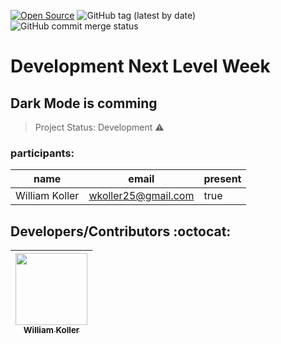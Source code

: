 [![Open Source](https://badges.frapsoft.com/os/v1/open-source.svg?v=103)](https://opensource.org/)
![GitHub tag (latest by date)](https://img.shields.io/github/v/tag/williamkoller/nlw)
![GitHub commit merge status](https://img.shields.io/github/commit-status/williamkoller/nlw/master/08cba60)

# Development Next Level Week

## Dark Mode is comming

> Project Status: Development :warning:

### participants:

| name           | email               | present |
| -------------- | ------------------- | ------- |
| William Koller | wkoller25@gmail.com | true    |

## Developers/Contributors :octocat:

| [<img src="https://avatars2.githubusercontent.com/u/37092943?s=400&u=aeb659355263c064e78242debb0bd6de5266bbdf&v=4" width=115><br><sub>William Koller</sub>](https://github.com/williamkoller) |
| :-------------------------------------------------------------------------------------------------------------------------------------------------------------------------------------------: |

